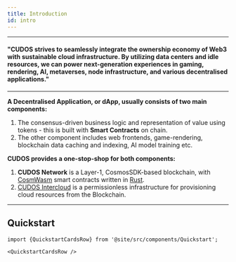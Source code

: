 ```yaml
---
title: Introduction
id: intro
---
```

___

#### "CUDOS strives to seamlessly integrate the ownership economy of Web3 with sustainable cloud infrastructure. By utilizing data centers and idle resources, we can power next-generation experiences in gaming, rendering, AI, metaverses, node infrastructure, and various decentralised applications."

___
**A Decentralised Application, or dApp, usually consists of two main components:**

1. The consensus-driven business logic and representation of value using tokens - this is built with **Smart Contracts** on chain.
2. The other component includes web frontends, game-rendering, blockchain data caching and indexing, AI model training etc. 

**CUDOS provides a one-stop-shop for both components:**

1. **CUDOS Network** is a Layer-1, CosmosSDK-based blockchain, with [CosmWasm](https://book.cosmwasm.com/) smart contracts written in [Rust](https://doc.rust-lang.org/book/).
2. [CUDOS Intercloud](https://intercloud.cudos.org/) is a permissionless infrastructure for provisioning cloud resources from the Blockchain.

___

## Quickstart

```mdx-code-block
import {QuickstartCardsRow} from '@site/src/components/Quickstart';

<QuickstartCardsRow />
```
